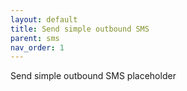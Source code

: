 ```yaml
---
layout: default
title: Send simple outbound SMS
parent: sms
nav_order: 1
---
```


Send simple outbound SMS placeholder
